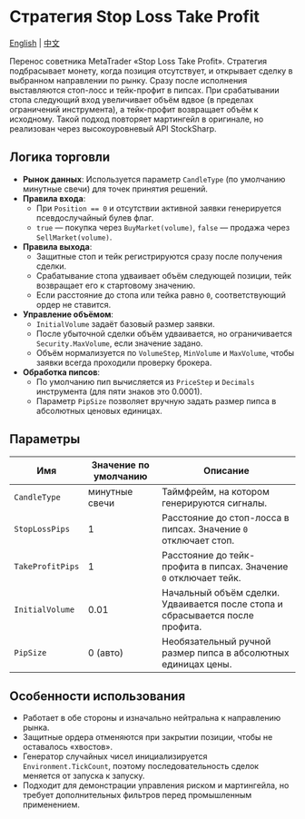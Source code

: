 # Стратегия Stop Loss Take Profit
[English](README.md) | [中文](README_cn.md)

Перенос советника MetaTrader «Stop Loss Take Profit». Стратегия подбрасывает монету, когда позиция отсутствует, и открывает сделку в выбранном направлении по рынку. Сразу после исполнения выставляются стоп-лосс и тейк-профит в пипсах. При срабатывании стопа следующий вход увеличивает объём вдвое (в пределах ограничений инструмента), а тейк-профит возвращает объём к исходному. Такой подход повторяет мартингейл в оригинале, но реализован через высокоуровневый API StockSharp.

## Логика торговли

- **Рынок данных**: Используется параметр `CandleType` (по умолчанию минутные свечи) для точек принятия решений.
- **Правила входа**:
  - При `Position == 0` и отсутствии активной заявки генерируется псевдослучайный булев флаг.
  - `true` — покупка через `BuyMarket(volume)`, `false` — продажа через `SellMarket(volume)`.
- **Правила выхода**:
  - Защитные стоп и тейк регистрируются сразу после получения сделки.
  - Срабатывание стопа удваивает объём следующей позиции, тейк возвращает его к стартовому значению.
  - Если расстояние до стопа или тейка равно `0`, соответствующий ордер не ставится.
- **Управление объёмом**:
  - `InitialVolume` задаёт базовый размер заявки.
  - После убыточной сделки объём удваивается, но ограничивается `Security.MaxVolume`, если значение задано.
  - Объём нормализуется по `VolumeStep`, `MinVolume` и `MaxVolume`, чтобы заявки всегда проходили проверку брокера.
- **Обработка пипсов**:
  - По умолчанию пип вычисляется из `PriceStep` и `Decimals` инструмента (для пяти знаков это 0.0001).
  - Параметр `PipSize` позволяет вручную задать размер пипса в абсолютных ценовых единицах.

## Параметры

| Имя | Значение по умолчанию | Описание |
| --- | --------------------- | -------- |
| `CandleType` | минутные свечи | Таймфрейм, на котором генерируются сигналы. |
| `StopLossPips` | 1 | Расстояние до стоп-лосса в пипсах. Значение `0` отключает стоп. |
| `TakeProfitPips` | 1 | Расстояние до тейк-профита в пипсах. Значение `0` отключает тейк. |
| `InitialVolume` | 0.01 | Начальный объём сделки. Удваивается после стопа и сбрасывается после профита. |
| `PipSize` | 0 (авто) | Необязательный ручной размер пипса в абсолютных единицах цены. |

## Особенности использования

- Работает в обе стороны и изначально нейтральна к направлению рынка.
- Защитные ордера отменяются при закрытии позиции, чтобы не оставалось «хвостов».
- Генератор случайных чисел инициализируется `Environment.TickCount`, поэтому последовательность сделок меняется от запуска к запуску.
- Подходит для демонстрации управления риском и мартингейла, но требует дополнительных фильтров перед промышленным применением.
